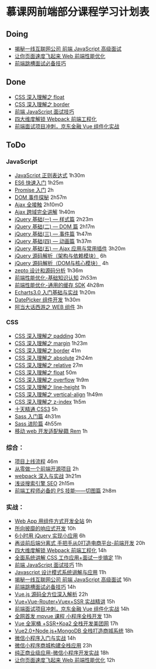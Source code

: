 # 慕课网前端部分课程学习计划表

## Doing

- [揭秘一线互联网公司 前端 JavaScript 高级面试](https://coding.imooc.com/class/190.html)
- [让你页面速度飞起来 Web 前端性能优化](https://coding.imooc.com/class/130.html)
- [前端跳槽面试必备技巧](https://coding.imooc.com/class/129.html)

## Done

- [CSS 深入理解之 float](http://www.imooc.com/learn/121)
- [CSS 深入理解之 border](http://www.imooc.com/learn/755)
- [前端 JavaScript 面试技巧](https://coding.imooc.com/class/115.html)
- [四大维度解锁 Webpack 前端工程化](https://coding.imooc.com/class/171.html)
- [前端面试项目冲刺，京东金融 Vue 组件化实战](https://coding.imooc.com/class/175.html)

## ToDo

### JavaScript

- [JavaScript 正则表达式](http://www.imooc.com/learn/706) 1h30m
- [ES6 快速入门](http://www.imooc.com/learn/955) 1h25m
- [Promise 入门](http://www.imooc.com/learn/949) 2h
- [DOM 事件探秘](http://www.imooc.com/learn/138) 2h57m
- [Ajax 全接触](http://www.imooc.com/learn/250) 2h10mO
- [Ajax 跨域完全讲解](http://www.imooc.com/learn/947) 1h40m
- [jQuery 基础(一) — 样式篇](http://www.imooc.com/learn/418) 2h23m
- [jQuery 基础(二) — DOM 篇](http://www.imooc.com/learn/530) 2h17m
- [jQuery 基础(三) — 事件篇](http://www.imooc.com/learn/429) 1h47m
- [jQuery 基础(四) — 动画篇](http://www.imooc.com/learn/430) 1h37m
- [jQuery 基础(五) — Ajax 应用与常用插件](http://www.imooc.com/learn/762) 3h20m
- [jQuery 源码解析（架构与依赖模块）](http://www.imooc.com/learn/172) 6h
- [jQuery 源码解析（DOM与核心模块）](http://www.imooc.com/learn/222) 4h
- [zepto 设计和源码分析](http://www.imooc.com/learn/745) 1h36m
- [前端性能优化-基础知识认知](http://www.imooc.com/learn/580) 2h53m
- [前端性能优化-通用的缓存 SDK](http://www.imooc.com/learn/866) 4h28m
- [Echarts3.0 入门基础与实战](http://www.imooc.com/learn/687) 1h20m
- [DatePicker 组件开发](http://www.imooc.com/learn/820) 1h30m
- [阿当大话西游之 WEB 组件](http://www.imooc.com/learn/99) 3h

### CSS

- [CSS 深入理解之 padding](http://www.imooc.com/learn/710) 30m
- [CSS 深入理解之 margin](http://www.imooc.com/learn/680) 1h23m
- [CSS 深入理解之 border](http://www.imooc.com/learn/755) 41m
- [CSS 深入理解之 absolute](http://www.imooc.com/learn/192) 2h24m
- [CSS 深入理解之 relative](http://www.imooc.com/learn/565) 27m
- [CSS 深入理解之 float](http://www.imooc.com/learn/121) 50m
- [CSS 深入理解之 overflow](http://www.imooc.com/learn/256) 1h9m
- [CSS 深入理解之 line-height](http://www.imooc.com/learn/403) 1h
- [CSS 深入理解之 vertical-align](http://www.imooc.com/learn/542) 1h49m
- [CSS 深入理解之 z-index](http://www.imooc.com/learn/643) 1h5m
- [十天精通 CSS3](http://www.imooc.com/learn/33) 5h
- [Sass 入门篇](http://www.imooc.com/learn/311) 4h31m
- [Sass 进阶篇](http://www.imooc.com/learn/436) 4h55m
- [移动 web 开发适配秘籍 Rem](http://www.imooc.com/learn/942) 1h

### 综合：

- [项目上线流程](http://www.imooc.com/learn/1004) 46m
- [从零做一个前端开源项目](http://www.imooc.com/learn/1003) 2h
- [webpack 深入与实战](http://www.imooc.com/learn/802) 3h21m
- [浅谈搜索引擎 SEO](http://www.imooc.com/learn/855) 2h15m
- [前端工程师必备的 PS 技能——切图篇](http://www.imooc.com/learn/506) 2h8m

### 实战：

- [Web App 用组件方式开发全站](https://coding.imooc.com/class/chapter/15.html) 9h
- [所向披靡的响应式开发](http://coding.imooc.com/class/50.html) 10h
- [6小时用 jQuery 实现小应用](https://coding.imooc.com/class/chapter/72.html) 6h
- [再谈前后端分离式 手把手从0打造电商平台-前端开发](https://coding.imooc.com/class/chapter/109.html) 20h
- [四大维度解锁 Webpack 前端工程化](https://coding.imooc.com/class/171.html) 14h
- [全面系统讲解 CSS 工作应用+面试一步搞定](https://coding.imooc.com/class/164.html) 11h
- [前端 JavaScript 面试技巧](https://coding.imooc.com/class/115.html) 11h
- [Javascript 设计模式系统讲解与应用](https://coding.imooc.com/class/255.html) 11h
- [揭秘一线互联网公司 前端 JavaScript 高级面试](https://coding.imooc.com/class/190.html) 16h
- [前端跳槽面试必备技巧](https://coding.imooc.com/class/129.html) 14h
- [Vue.js 源码全方位深入解析](https://coding.imooc.com/class/228.html) 22h
- [Vue+Vue-Router+Vuex+SSR 实战精讲](https://coding.imooc.com/class/196.html) 15h
- [前端面试项目冲刺，京东金融 Vue 组件化实战](https://coding.imooc.com/class/175.html) 14h
- [全网首发 mpvue 课程 小程序全栈开发](https://coding.imooc.com/class/218.html) 13h
- [Vue 全家桶 +SSR+Koa2 全栈开发美团网](https://coding.imooc.com/class/280.html) 17h
- [Vue2.0+Node.js+MongoDB 全栈打造商城系统](https://coding.imooc.com/class/113.html) 18h
- [微信小程序入门与实战](https://coding.imooc.com/class/75.html) 14h
- [微信小程序商城构建全栈应用](https://coding.imooc.com/class/97.html) 23h
- [纯正商业级应用-微信小程序开发实战](https://coding.imooc.com/class/251.html) 18h
- [让你页面速度飞起来 Web 前端性能优化](https://coding.imooc.com/class/130.html) 12h
